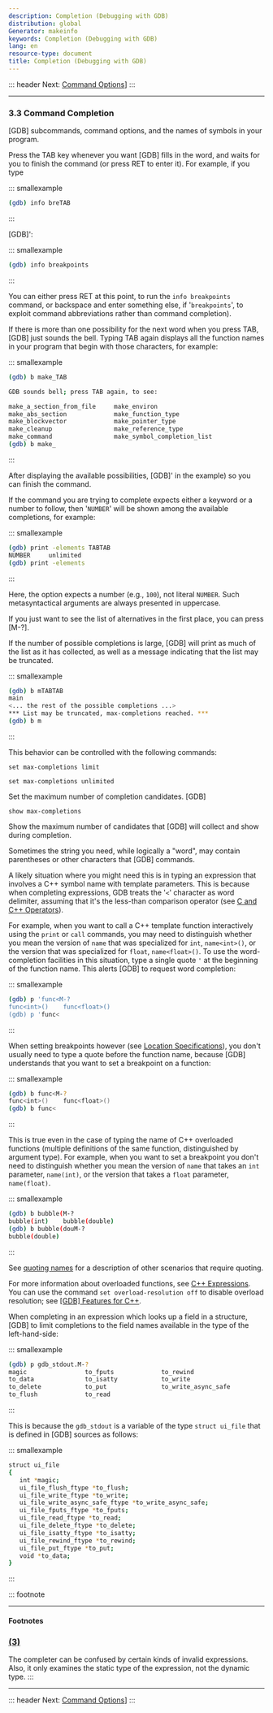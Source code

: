 ```yaml
---
description: Completion (Debugging with GDB)
distribution: global
Generator: makeinfo
keywords: Completion (Debugging with GDB)
lang: en
resource-type: document
title: Completion (Debugging with GDB)
---
```

::: header
Next: [Command Options](Command-Options.html#Command-Options)]
:::

---

### 3.3 Command Completion

[GDB] subcommands, command options, and the names of symbols in your program.

Press the TAB key whenever you want [GDB] fills in the word, and waits for you to finish the command (or press RET to enter it). For example, if you type

::: smallexample

```bash
(gdb) info breTAB
```

:::

[GDB]':

::: smallexample

```bash
(gdb) info breakpoints
```

:::

You can either press RET at this point, to run the `info breakpoints` command, or backspace and enter something else, if '`breakpoints`', to exploit command abbreviations rather than command completion).

If there is more than one possibility for the next word when you press TAB, [GDB] just sounds the bell. Typing TAB again displays all the function names in your program that begin with those characters, for example:

::: smallexample

```bash
(gdb) b make_TAB
```

```bash
GDB sounds bell; press TAB again, to see:
```

```bash
make_a_section_from_file     make_environ
make_abs_section             make_function_type
make_blockvector             make_pointer_type
make_cleanup                 make_reference_type
make_command                 make_symbol_completion_list
(gdb) b make_
```

:::

After displaying the available possibilities, [GDB]' in the example) so you can finish the command.

If the command you are trying to complete expects either a keyword or a number to follow, then '`NUMBER`' will be shown among the available completions, for example:

::: smallexample

```bash
(gdb) print -elements TABTAB
NUMBER     unlimited
(gdb) print -elements 
```

:::

Here, the option expects a number (e.g., `100`), not literal `NUMBER`. Such metasyntactical arguments are always presented in uppercase.

If you just want to see the list of alternatives in the first place, you can press [M-?].

If the number of possible completions is large, [GDB] will print as much of the list as it has collected, as well as a message indicating that the list may be truncated.

::: smallexample

```bash
(gdb) b mTABTAB
main
<... the rest of the possible completions ...>
*** List may be truncated, max-completions reached. ***
(gdb) b m
```

:::

This behavior can be controlled with the following commands:

`set max-completions limit`

`set max-completions unlimited`

Set the maximum number of completion candidates. [GDB]

`show max-completions`

Show the maximum number of candidates that [GDB] will collect and show during completion.

Sometimes the string you need, while logically a "word", may contain parentheses or other characters that [GDB] commands.

A likely situation where you might need this is in typing an expression that involves a C++ symbol name with template parameters. This is because when completing expressions, GDB treats the '`<`' character as word delimiter, assuming that it's the less-than comparison operator (see [C and C++ Operators](C-Operators.html#C-Operators)).

For example, when you want to call a C++ template function interactively using the `print` or `call` commands, you may need to distinguish whether you mean the version of `name` that was specialized for `int`, `name<int>()`, or the version that was specialized for `float`, `name<float>()`. To use the word-completion facilities in this situation, type a single quote `'` at the beginning of the function name. This alerts [GDB] to request word completion:

::: smallexample

```bash
(gdb) p 'func<M-?
func<int>()    func<float>()
(gdb) p 'func<
```

:::

When setting breakpoints however (see [Location Specifications](Location-Specifications.html#Location-Specifications)), you don't usually need to type a quote before the function name, because [GDB] understands that you want to set a breakpoint on a function:

::: smallexample

```bash
(gdb) b func<M-?
func<int>()    func<float>()
(gdb) b func<
```

:::

This is true even in the case of typing the name of C++ overloaded functions (multiple definitions of the same function, distinguished by argument type). For example, when you want to set a breakpoint you don't need to distinguish whether you mean the version of `name` that takes an `int` parameter, `name(int)`, or the version that takes a `float` parameter, `name(float)`.

::: smallexample

```bash
(gdb) b bubble(M-?
bubble(int)    bubble(double)
(gdb) b bubble(douM-?
bubble(double)
```

:::

See [quoting names](Symbols.html#quoting-names) for a description of other scenarios that require quoting.

For more information about overloaded functions, see [C++ Expressions](C-Plus-Plus-Expressions.html#C-Plus-Plus-Expressions). You can use the command `set overload-resolution off` to disable overload resolution; see [[GDB] Features for C++](Debugging-C-Plus-Plus.html#Debugging-C-Plus-Plus).

When completing in an expression which looks up a field in a structure, [GDB] to limit completions to the field names available in the type of the left-hand-side:

::: smallexample

```bash
(gdb) p gdb_stdout.M-?
magic                to_fputs             to_rewind
to_data              to_isatty            to_write
to_delete            to_put               to_write_async_safe
to_flush             to_read
```

:::

This is because the `gdb_stdout` is a variable of the type `struct ui_file` that is defined in [GDB] sources as follows:

::: smallexample

```bash
struct ui_file
{
   int *magic;
   ui_file_flush_ftype *to_flush;
   ui_file_write_ftype *to_write;
   ui_file_write_async_safe_ftype *to_write_async_safe;
   ui_file_fputs_ftype *to_fputs;
   ui_file_read_ftype *to_read;
   ui_file_delete_ftype *to_delete;
   ui_file_isatty_ftype *to_isatty;
   ui_file_rewind_ftype *to_rewind;
   ui_file_put_ftype *to_put;
   void *to_data;
}
```

:::

::: footnote

---

#### Footnotes

### [(3)](#DOCF3)

The completer can be confused by certain kinds of invalid expressions. Also, it only examines the static type of the expression, not the dynamic type.
:::

---

::: header
Next: [Command Options](Command-Options.html#Command-Options)]
:::

